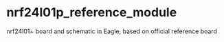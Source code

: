 # nrf24l01p_reference_module
nrf24l01+ board and schematic in Eagle, based on official reference board
